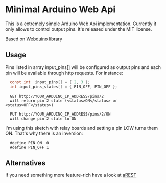 Minimal Arduino Web Api
======

This is a extremely simple Arduino Web Api implementation. Currently it only allows to control output pins.
It's released under the MIT license.

Based on [Webduino library](https://github.com/sirleech/Webduino)

## Usage

Pins listed in array input_pins[] will be configured as output pins and each pin will be available through http requests. For instance:

```C
  const int  input_pins[] = { 2, 3 };
  int input_pins_states[] = { PIN_OFF, PIN_OFF };

```

```
  GET http://YOUR_ARDUINO_IP_ADDRESS/pins/2
  will return pin 2 state (<status>ON</status> or <status>OFF</status>)

  PUT http://YOUR_ARDUINO_IP_ADDRESS/pins/2/ON
  will change pin 2 state to ON
```

I'm using this sketch with relay boards and setting a pin LOW turns them ON. That's why there is an inversion:
```
  #define PIN_ON  0
  #define PIN_OFF 1
```  

## Alternatives
If you need something more feature-rich have a look at [aREST](https://github.com/marcoschwartz/aREST)
